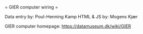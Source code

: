 = GIER computer wiring =

Data entry by: Poul-Henning Kamp
HTML & JS by: Mogens Kjær

GIER computer homepage: https://datamuseum.dk/wiki/GIER
